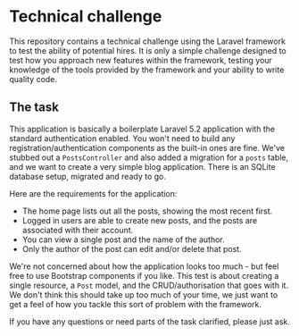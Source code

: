 # Technical challenge

This repository contains a technical challenge using the Laravel framework to test the ability of potential hires. It is only a simple challenge designed to test how you approach new features within the framework, testing your knowledge of the tools provided by the framework and your ability to write quality code.

## The task

This application is basically a boilerplate Laravel 5.2 application with the standard authentication enabled. You won't need to build any registration/authentication components as the built-in ones are fine. We've stubbed out a `PostsController` and also added a migration for a `posts` table, and we want to create a very simple blog application. There is an SQLite database setup, migrated and ready to go.

Here are the requirements for the application:

* The home page lists out all the posts, showing the most recent first.
* Logged in users are able to create new posts, and the posts are associated with their account.
* You can view a single post and the name of the author.
* Only the author of the post can edit and/or delete that post.

We're not concerned about how the application looks too much - but feel free to use Bootstrap components if you like. This test is about creating a single resource, a `Post` model, and the CRUD/authorisation that goes with it. We don't think this should take up too much of your time, we just want to get a feel of how you tackle this sort of problem with the framework.

If you have any questions or need parts of the task clarified, please just ask.
